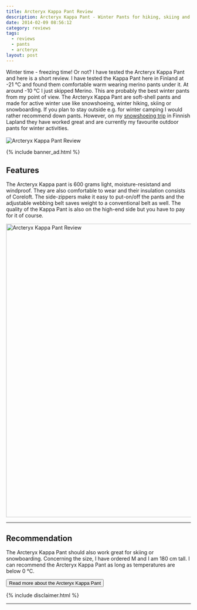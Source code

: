 ```yaml
---
title: Arcteryx Kappa Pant Review
description: Arcteryx Kappa Pant - Winter Pants for hiking, skiing and snowboarding
date: 2014-02-09 08:56:12
category: reviews
tags:
  - reviews
  - pants
  - arcteryx
layout: post
---
```

Winter time - freezing time! Or not? I have tested the Arcteryx Kappa Pant and here is a short review. I have tested the Kappa Pant here in Finland at -21 °C and found them comfortable warm wearing merino pants under it. At around -10 °C I just skipped Merino. This are probably the best winter pants from my point of view. The Arcteryx Kappa Pant are soft-shell pants and made for active winter use like snowshoeing, winter hiking, skiing or snowboarding. If you plan to stay outside e.g. for winter camping I would rather recommend down pants. However, on my <a href="http://www.hikeventures.com/snowshoeing-and-skiing-in-urho-kekkonen-national-park-and-Saariselka/" target="_self">snowshoeing trip</a>  in Finnish Lapland they have worked great and are currently my favourite outdoor pants for winter activities.<br><br>
<img src="http://farm8.staticflickr.com/7394/12133742174_d29c6f740e_c.jpg" alt="Arcteryx Kappa Pant Review">

<!--more-->

{% include banner_ad.html %}

## Features
The Arcteryx Kappa pant is 600 grams light, moisture-resistand and windproof. They are also comfortable to wear and their insulation consists of Coreloft. The side-zippers make it easy to put-on/off the pants and the adjustable webbing belt saves weight to a conventional belt as well. The quality of the Kappa Pant is also on the high-end side but you have to pay for it of course.

<img src="http://farm3.staticflickr.com/2882/12133360105_becc09d986_c.jpg" width="534" height="800" alt="Arcteryx Kappa Pant Review">

---

## Recommendation
The Arcteryx Kappa Pant should also work great for skiing or snowboarding. Concerning the size, I have ordered M and I am 180 cm tall. I can recommend the Arcteryx Kappa Pant as long as temperatures are below 0 °C.

<a href="http://www.moosejaw.com/moosejaw/shop/product_Arcteryx-Men-s-Kappa-Pant_10193118_10208_10000001_-1_"><button type="button" class="btn btn-danger">Read more about the Arcteryx Kappa Pant</button></a>

{% include disclaimer.html %}

---

<script type="text/javascript">
amzn_assoc_placement = "adunit0";
amzn_assoc_search_bar = "false";
amzn_assoc_tracking_id = "hikeve-20";
amzn_assoc_search_bar_position = "top";
amzn_assoc_ad_mode = "search";
amzn_assoc_ad_type = "smart";
amzn_assoc_marketplace = "amazon";
amzn_assoc_region = "US";
amzn_assoc_title = "Amazon Search Results";
amzn_assoc_default_search_phrase = "arcteryx snow pant";
amzn_assoc_default_category = "All";
amzn_assoc_linkid = "d0f44bf67133aaf87e8a18d1fe87ceb7";
</script>
<script src="//z-na.amazon-adsystem.com/widgets/onejs?MarketPlace=US"></script>
